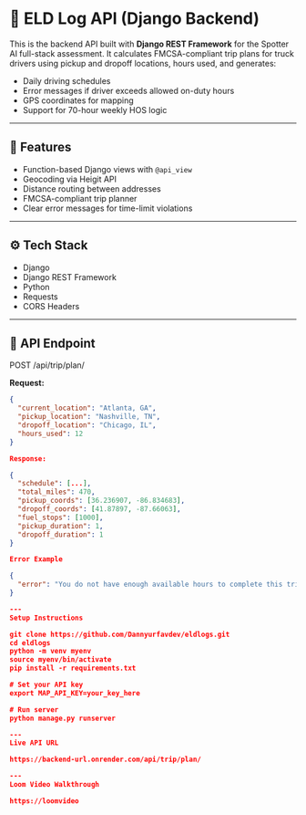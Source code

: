 # 🧠 ELD Log API (Django Backend)

This is the backend API built with **Django REST Framework** for the Spotter AI full-stack assessment. It calculates FMCSA-compliant trip plans for truck drivers using pickup and dropoff locations, hours used, and generates:

- Daily driving schedules
- Error messages if driver exceeds allowed on-duty hours
- GPS coordinates for mapping
- Support for 70-hour weekly HOS logic

---

## 🚀 Features

- Function-based Django views with `@api_view`
- Geocoding via Heigit API
- Distance routing between addresses
- FMCSA-compliant trip planner
- Clear error messages for time-limit violations

---

## ⚙️ Tech Stack

- Django
- Django REST Framework
- Python
- Requests
- CORS Headers

---

## 🧪 API Endpoint

POST /api/trip/plan/

**Request:**

```json
{
  "current_location": "Atlanta, GA",
  "pickup_location": "Nashville, TN",
  "dropoff_location": "Chicago, IL",
  "hours_used": 12
}

Response:

{
  "schedule": [...],
  "total_miles": 470,
  "pickup_coords": [36.236907, -86.834683],
  "dropoff_coords": [41.87897, -87.66063],
  "fuel_stops": [1000],
  "pickup_duration": 1,
  "dropoff_duration": 1
}

Error Example

{
  "error": "You do not have enough available hours to complete this trip. Please take a 34-hour reset or reduce trip distance."
}

---
Setup Instructions

git clone https://github.com/Dannyurfavdev/eldlogs.git
cd eldlogs
python -m venv myenv
source myenv/bin/activate
pip install -r requirements.txt

# Set your API key
export MAP_API_KEY=your_key_here

# Run server
python manage.py runserver

---
Live API URL

https://backend-url.onrender.com/api/trip/plan/

---
Loom Video Walkthrough

https://loomvideo